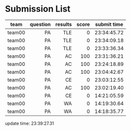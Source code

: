 # Submission List
team    | question  | results  | score | submit time
------|-----:|-----:| ----:|-----
team00 | PA | TLE | 0 | 23:34:45.72
team00 | PA | TLE | 0 | 23:34:09.18
team00 | PA | TLE | 0 | 23:33:36.34
team00 | PA | AC | 100 | 23:31:36.21
team00 | PA | AC | 100 | 23:24:18.89
team00 | PA | AC | 100 | 23:04:42.67
team00 | PA | CE | 0 | 23:03:12.55
team00 | PA | AC | 100 | 23:02:19.40
team00 | PA | CE | 0 | 14:21:05.59
team00 | PA | WA | 0 | 14:19:30.64
team00 | PA | WA | 0 | 14:18:35.77


update time: 23:39:27.31 
